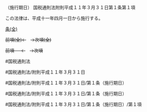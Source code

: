 （施行期日）
国税通則法附則平成１１年３月３１日第１条第１項

この法律は、平成十一年四月一日から施行する。

[条(全)](国税通則法＿＿＿＿附則平成１１年３月３１日第１条_.md)

~~前項(全)←~~　~~→次項(全)~~

~~前項 　 ←~~　~~→次項~~



#国税通則法

#国税通則法/附則平成１１年３月３１日

#国税通則法/附則平成１１年３月３１日/第１条（施行期日）

#国税通則法/附則平成１１年３月３１日/第１条（施行期日）

#国税通則法/附則平成１１年３月３１日/第１条（施行期日）/第１項

